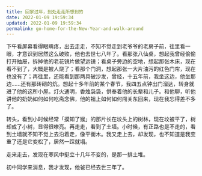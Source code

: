 ```yaml
---
title: 回家过年，到处走走所想到的
date: 2022-01-09 19:59:34
updated: 2022-01-09 19:59:34
permalink: go-home-for-the-New-Year-and-walk-around
---
```


下午看屏幕看得眼睛疼，出去走走，不知不觉走到老爷爷的老房子前，往里看一眼，才意识到居然这么破败，他也去世七八年了。看那张八仙桌，想起我曾经偷偷打开抽屉，拆掉他的老花镜片做望远镜；看桌子旁边的空地，想起那张木床，现在看不到了，大概是被人烧了；看那个门洞，想起那张一大片油污的红色门帘，现在也没有了；再往里，还能看到那两具破沙发，曾经，十五年前，我坐这边，他坐那边......还有那砖砌的炕。想起十多年前的某个春节，我四五点钟出门溜达，转身就进了他的这所小屋。灯火通明，香烛袅袅，供奉着他的长辈和儿子。和他聊，听他讲他的奶奶如何如何吃斋念佛，他的祖上如何如何闯关东回来，现在我忘得差不多了。

转头，看到小时候经常「摸知了猴」的那片长在坟头上的树林，现在坟被平了，树却成了小树，显得很嘹亮。再走走，看到了土墙。小时候，有正路也是不走的，看到土墙就不知不觉上去沿着走，像平衡木。我又走上去，却发现，也不知道是我变重了还是它变松了，居然一踩就塌。

走来走去，发现在寒风中挺立十几年不变的，是那一排土堆。

初中同学来消息，我才发现，他爸已经去世三年了。
